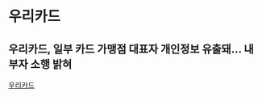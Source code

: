
# 우리카드 

##  우리카드, 일부 카드 가맹점 대표자 개인정보 유출돼... 내부자 소행 밝혀


[우리카드](https://www.boannews.com/media/view.asp?idx=129319)

